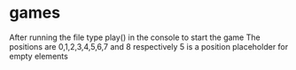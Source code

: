 # games
After running the file type play() in the console to start the game
The positions are 0,1,2,3,4,5,6,7 and 8 respectively
5 is a position placeholder for empty elements
